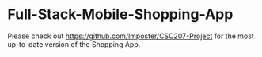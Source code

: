 # Full-Stack-Mobile-Shopping-App
Please check out https://github.com/lmposter/CSC207-Project for the most up-to-date version of the Shopping App.
